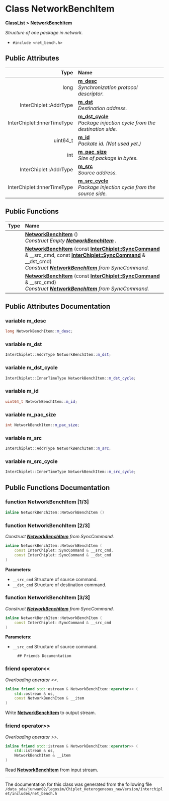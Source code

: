 
# Class NetworkBenchItem



[**ClassList**](annotated.md) **>** [**NetworkBenchItem**](classNetworkBenchItem.md)



_Structure of one package in network._ 

* `#include <net_bench.h>`













## Public Attributes

| Type | Name |
| ---: | :--- |
|  long | [**m\_desc**](#variable-m_desc)  <br>_Synchronization protocol descriptor._  |
|  InterChiplet::AddrType | [**m\_dst**](#variable-m_dst)  <br>_Destination address._  |
|  InterChiplet::InnerTimeType | [**m\_dst\_cycle**](#variable-m_dst_cycle)  <br>_Package injection cycle from the destination side._  |
|  uint64\_t | [**m\_id**](#variable-m_id)  <br>_Packate id. (Not used yet.)_  |
|  int | [**m\_pac\_size**](#variable-m_pac_size)  <br>_Size of package in bytes._  |
|  InterChiplet::AddrType | [**m\_src**](#variable-m_src)  <br>_Source address._  |
|  InterChiplet::InnerTimeType | [**m\_src\_cycle**](#variable-m_src_cycle)  <br>_Package injection cycle from the source side._  |


## Public Functions

| Type | Name |
| ---: | :--- |
|   | [**NetworkBenchItem**](#function-networkbenchitem-13) () <br>_Construct Empty_ [_**NetworkBenchItem**_](classNetworkBenchItem.md) _._ |
|   | [**NetworkBenchItem**](#function-networkbenchitem-23) (const [**InterChiplet::SyncCommand**](classInterChiplet_1_1SyncCommand.md) & \_\_src\_cmd, const [**InterChiplet::SyncCommand**](classInterChiplet_1_1SyncCommand.md) & \_\_dst\_cmd) <br>_Construct_ [_**NetworkBenchItem**_](classNetworkBenchItem.md) _from SyncCommand._ |
|   | [**NetworkBenchItem**](#function-networkbenchitem-33) (const [**InterChiplet::SyncCommand**](classInterChiplet_1_1SyncCommand.md) & \_\_src\_cmd) <br>_Construct_ [_**NetworkBenchItem**_](classNetworkBenchItem.md) _from SyncCommand._ |








## Public Attributes Documentation


### variable m\_desc 

```C++
long NetworkBenchItem::m_desc;
```




### variable m\_dst 

```C++
InterChiplet::AddrType NetworkBenchItem::m_dst;
```




### variable m\_dst\_cycle 

```C++
InterChiplet::InnerTimeType NetworkBenchItem::m_dst_cycle;
```




### variable m\_id 

```C++
uint64_t NetworkBenchItem::m_id;
```




### variable m\_pac\_size 

```C++
int NetworkBenchItem::m_pac_size;
```




### variable m\_src 

```C++
InterChiplet::AddrType NetworkBenchItem::m_src;
```




### variable m\_src\_cycle 

```C++
InterChiplet::InnerTimeType NetworkBenchItem::m_src_cycle;
```



## Public Functions Documentation


### function NetworkBenchItem [1/3]

```C++
inline NetworkBenchItem::NetworkBenchItem () 
```




### function NetworkBenchItem [2/3]

_Construct_ [_**NetworkBenchItem**_](classNetworkBenchItem.md) _from SyncCommand._
```C++
inline NetworkBenchItem::NetworkBenchItem (
    const InterChiplet::SyncCommand & __src_cmd,
    const InterChiplet::SyncCommand & __dst_cmd
) 
```





**Parameters:**


* `__src_cmd` Structure of source command. 
* `__dst_cmd` Structure of destination command. 




        

### function NetworkBenchItem [3/3]

_Construct_ [_**NetworkBenchItem**_](classNetworkBenchItem.md) _from SyncCommand._
```C++
inline NetworkBenchItem::NetworkBenchItem (
    const InterChiplet::SyncCommand & __src_cmd
) 
```





**Parameters:**


* `__src_cmd` Structure of source command. 




        ## Friends Documentation



### friend operator&lt;&lt; 

_Overloading operator &lt;&lt;._ 
```C++
inline friend std::ostream & NetworkBenchItem::operator<< (
    std::ostream & os,
    const NetworkBenchItem & __item
) 
```



Write [**NetworkBenchItem**](classNetworkBenchItem.md) to output stream. 


        

### friend operator&gt;&gt; 

_Overloading operator &gt;&gt;._ 
```C++
inline friend std::istream & NetworkBenchItem::operator>> (
    std::istream & os,
    NetworkBenchItem & __item
) 
```



Read [**NetworkBenchItem**](classNetworkBenchItem.md) from input stream. 


        

------------------------------
The documentation for this class was generated from the following file `/data_sda/junwan02/legosim/Chiplet_Heterogeneous_newVersion/interchiplet/includes/net_bench.h`